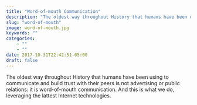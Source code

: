 ```yaml
---
title: "Word-of-mouth Communication"
description: "The oldest way throughout History that humans have been using to communicate and build trust with their peers is not advertising or public relations: it is word-of-mouth communication. And this is what we do, leveraging the lattest Internet technologies."
slug: "word-of-mouth"
image: word-of-mouth.jpg
keywords: ""
categories: 
    - ""
    - ""
date: 2017-10-31T22:42:51-05:00
draft: false
---
```


The oldest way throughout History that humans have been using to communicate and build trust with their peers is not advertising or public relations: it is word-of-mouth communication. And this is what we do, leveraging the lattest Internet technologies.
